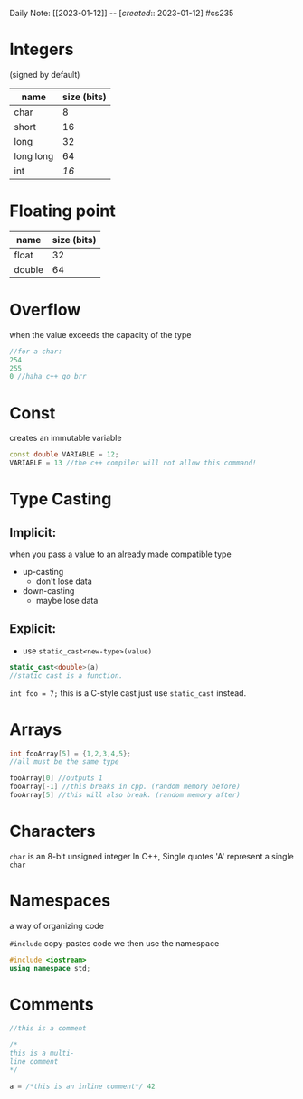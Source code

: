 Daily Note: [[2023-01-12]] -- [*created*:: 2023-01-12] #cs235

# Integers

(signed by default)

| name      | size (bits) |
| --------- | ---- |
| char      | 8    |
| short     | 16   |
| long      | 32   |
| long long | 64   |
| int       | *16*   | 

# Floating point

| name   | size (bits) |
| ------ | ---- |
| float  | 32   |
| double | 64   | 

# Overflow

when the value exceeds the capacity of the type
```cpp
//for a char:
254
255
0 //haha c++ go brr
```

# Const

creates an immutable variable

```cpp
const double VARIABLE = 12;
VARIABLE = 13 //the c++ compiler will not allow this command!
```

# Type Casting
## Implicit:
when you pass a value to an already made compatible type
- up-casting
	- don't lose data
- down-casting
	- maybe lose data

## Explicit:
- use `static_cast<new-type>(value)`
```cpp
static_cast<double>(a)
//static cast is a function.
```

`int foo = 7;` this is a C-style cast
just use `static_cast` instead.

# Arrays

```cpp
int fooArray[5] = {1,2,3,4,5};
//all must be the same type

fooArray[0] //outputs 1
fooArray[-1] //this breaks in cpp. (random memory before)
fooArray[5] //this will also break. (random memory after)
```

# Characters
`char` is an 8-bit unsigned integer
In C++, Single quotes 'A' represent a single `char`

# Namespaces
a way of organizing code

`#include` copy-pastes code
we then use the namespace

```cpp
#include <iostream>
using namespace std;
```

# Comments

```cpp
//this is a comment

/* 
this is a multi-
line comment
*/

a = /*this is an inline comment*/ 42
```